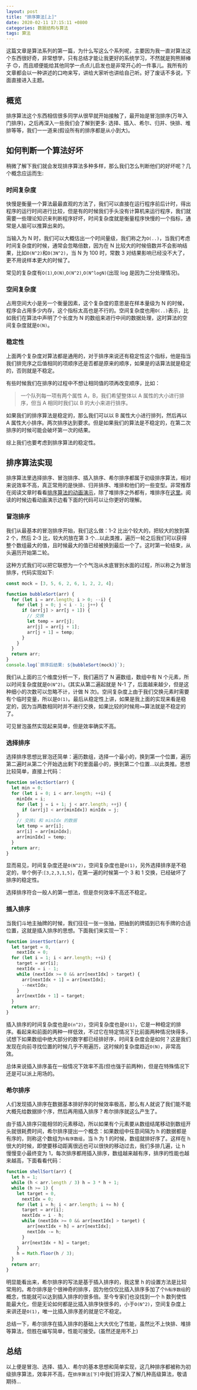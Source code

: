 ```yaml
---
layout: post
title: "排序算法[上]"
date: 2020-02-11 17:15:11 +0800
categories: 数据结构与算法
tags: 算法
---
```


这篇文章是算法系列的第一篇，为什么写这么个系列呢，主要因为我一直对算法这个东西很好奇，非常想学，只有总结才能让我更好的系统学习，不然就是狗熊掰棒子 🙃，而且顺便能给其他同学一点点儿启发也是非常开心的一件事儿。我所有的文章都会以一种讲述的口吻来写，讲给大家听也讲给自己听。好了废话不多说，下面直接进入主题。

## 概览

排序算法这个东西相信很多同学从很早就开始接触了，最开始是冒泡排序(万年入门排序)，之后再深入一些我们会了解到更多: 选择、插入、希尔、归并、快排、堆排等等，我们一一道来(假设所有的排序都是从小到大)。

## 如何判断一个算法好坏

稍微了解下我们就会发现排序算法多种多样，那么我们怎么判断他们的好坏呢？几个概念应运而生:

### 时间复杂度

快慢是衡量一个算法最最直观的方法了，我们可以直接在运行程序前后计时，得出程序的运行时间进行比较，但是有的时候我们手头没有计算机来运行程序，我们就需要一些理论知识来判断程序好坏，时间复杂度就是衡量程序快慢的一个指标，通常是人脑可以推算出来的。

当输入为 N 时，我们可以大概估出一个时间量级，我们称之为`O(..)`，当我们考虑时间复杂度的时候，通常会忽略倍数，因为在 N 比较大的时候倍数并不会影响结果，比如`O(N^2)`和`O(3N^2)`，当 N 为 100 时，常数 3 对结果影响已经没不大了，更不用说样本更大的时候了。

常见的复杂度有`O(1)`,`O(N)`,`O(N^2)`,`O(N^logN)`(出现 log 是因为二分处理情况)。

### 空间复杂度

占用空间大小是另一个衡量因素，这个复杂度的意思是在样本量级为 N 的时候，程序会占用多少内存，这个指标太高也是不行的。空间复杂度也用`O(..)`表示，比如我们在算法中声明了个长度为 N 的数组来进行中间的数据处理，这时算法的空间复杂度就是`O(N)`。

### 稳定性

上面两个复杂度对算法都是通用的，对于排序来说还有稳定性这个指标，他是指当我们排完序之后值相同的项顺序还是否都是原来的顺序，如果是的话算法就是稳定的，否则就是不稳定。

有些时候我们在排序的过程中不想让相同值的项再改变顺序，比如：

> 一个队列每一项有两个属性 A，B，我们希望整体以 A 属性的大小进行排序，但当 A 相同时我们以 B 的大小来进行排序。

如果我们的排序算法是稳定的，那么我们可以以 B 属性大小进行排列，然后再以 A 属性大小排序。两次排序达到要求。但是如果我们的算法是不稳定的，在第二次排序的时候可能会破坏第一次的结果。

综上我们也要考虑到排序算法的稳定性。

## 排序算法实现

排序算法里选择排序、冒泡排序、插入排序、希尔排序都属于初级排序算法，相对来说效率不高，真正常用的是快排、归并排序、堆排和他们的一些变型。非常推荐在阅读文章时看看[排序算法的动画演示](https://www.cs.usfca.edu/~galles/visualization/ComparisonSort.html)，除了堆排序之外都有，堆排序在[这里](https://www.cs.usfca.edu/~galles/visualization/HeapSort.html)。阅读的时候边看动画演示边看下面的代码可以让你更好的理解。

### 冒泡排序

我们从最基本的冒泡排序开始，我们这么做：1-2 比出个较大的，把较大的放到第 2 个，然后 2-3 比，较大的放在第 3 个...以此类推，遍历一轮之后我们可以获得整个数组最大的值，且时候最大的值已经被换到最后一个了。这时第一轮结束，从头遍历开始第二轮。

这种方式我们可以把它联想为一个个气泡从水底冒到水面的过程，所以称之为冒泡排序，代码实现如下:

```javascript
const mock = [3, 5, 6, 2, 6, 1, 2, 2, 4];

function bubbleSort(arr) {
  for (let i = arr.length; i > 0; --i) {
    for (let j = 0; j < i - 1; j++) {
      if (arr[j] > arr[j + 1]) {
        // 交换
        let temp = arr[j];
        arr[j] = arr[j + 1];
        arr[j + 1] = temp;
      }
    }
  }
  return arr;
}
console.log(`排序后结果: ${bubbleSort(mock)}`);
```

我们从上面的三个维度分析一下，我们遍历了 N 遍数组，数组中有 N 个元素，所以时间复杂度就是`O(N^2)`。(其实从第二遍起就是 N-1 了，后面越来越少，但是这种细小的次数可以忽略不计，计做 N 次)。空间复杂度上由于我们交换元素时需要有个临时变量，所以是`O(1)`。最后从稳定性上讲，如果是我上面的实现来看是稳定的，因为当两数相同时并不进行交换，如果比较的时候用`>=`算法就是不稳定的了。

可见冒泡虽然实现起来简单，但是效率确实不高。

### 选择排序

选择排序思想比冒泡还简单：遍历数组，选择一个最小的，换到第一个位置，遍历第二遍时从第二个开始选出剩下的里面最小的，换到第二个位置...以此类推。思想比较简单，直接上代码：

```javascript
function selectSort(arr) {
  let min = 0;
  for (let i = 0; i < arr.length; ++i) {
    minIdx = i;
    for (let j = i + 1; j < arr.length; ++j) {
      if (arr[j] < arr[minIdx]) minIdx = j;
    }
    // 交换i 和 minIdx 的数据
    let temp = arr[i];
    arr[i] = arr[minIdx];
    arr[minIdx] = temp;
  }
  return arr;
}
```

显而易见，时间复杂度还是`O(N^2)`，空间复杂度也是`O(1)`，另外选择排序是不稳定的，举个例子:`[3,2,3,1,5]`，在第一遍的时候第一个 3 和 1 交换，已经破坏了排序的稳定性。

选择排序符合一般人的第一想法，但是奈何效率不高还不稳定。

### 插入排序

当我们斗地主抽牌的时候，我们往往一张一张抽，把抽到的牌插到已有手牌的合适位置，这就是插入排序的思想。下面我们来实现一下：

```javascript
function insertSort(arr) {
  let target = 0,
    nextIdx = 0;
  for (let i = 1; i < arr.length; ++i) {
    target = arr[i];
    nextIdx = i - 1;
    while (nextIdx >= 0 && arr[nextIdx] > target) {
      arr[nextIdx + 1] = arr[nextIdx];
      --nextIdx;
    }
    arr[nextIdx + 1] = target;
  }
  return arr;
}
```

插入排序的时间复杂度也是`O(n^2)`，空间复杂度也是`O(1)`，它是一种稳定的排序。看起来和前面的两种一样低效，不过它在特定情况下比前面两种情况快得多，试想下如果数组中绝大部分的数字都已经排好序，时间复杂度会是如何？这是我们发现在向前寻找位置的时候几乎不用遍历，这时候的复杂度趋近`O(N)`，非常高效。

总体来说插入排序虽在一般情况下效率不高(但也强于前两种)，但是在特殊情况下还是可以派上用场的。

### 希尔排序

人们发现插入排序在数据基本排好序的时候效率极高，那么有人就说了我们能不能大概先给数据排个序，然后再用插入排序？希尔排序就这么产生了。

由于插入排序只能相邻的元素移动，所以如果有个元素要从数组结尾移动到数组开头就很耗费时间，希尔排序提出一个概念：如果数组中任意间隔为 h 的数据都是有序的，则称这个数组为`h有序数组`，当 h 为 1 的时候，数组就排好序了。这样在 h 很大的时候，即使要移动距离很远也可以很快的移动过去，我们多排几遍，让 h 慢慢变小最终变为 1，每次排序都用插入排序，数组越来越有序，排序的性能也越来越高，下面看看代码：

```javascript
function shellSort(arr) {
  let h = 1;
  while (h < arr.length / 3) h = 3 * h + 1;
  while (h >= 1) {
    let target = 0,
      nextIdx = 0;
    for (let i = h; i < arr.length; i += h) {
      target = arr[i];
      nextIdx = i - h;
      while (nextIdx >= 0 && arr[nextIdx] > target) {
        arr[nextIdx + h] = arr[nextIdx];
        nextIdx -= h;
      }
      arr[nextIdx + h] = target;
    }
    h = Math.floor(h / 3);
  }
  return arr;
}
```

明显能看出来，希尔排序的写法是基于插入排序的，我这里 h 的设置方法是比较常用的。希尔排序是个很神奇的排序，因为他仅仅比插入排序多加了个`h有序数组`的概念，性能就可以达到插入排序的很多倍。至今专家们也没找到一个 h 数列使性能最大化，但是无论如何都是比插入排序快很多的，小于`O(N^2)`，空间复杂度上来讲还是`O(1)`，唯一比插入排序差的就是它不稳定。

总结一下，希尔排序在插入排序的基础上大大优化了性能，虽然比不上快排、堆排等算法，但胜在编写简单，性能可接受。(虽然还是用不上)

## 总结

以上便是冒泡、选择、插入、希尔的基本思想和简单实现，这几种排序都被称为初级排序算法，效率并不高，在`排序算法[下]`中我们将深入了解几种高级算法，敬请期待...
